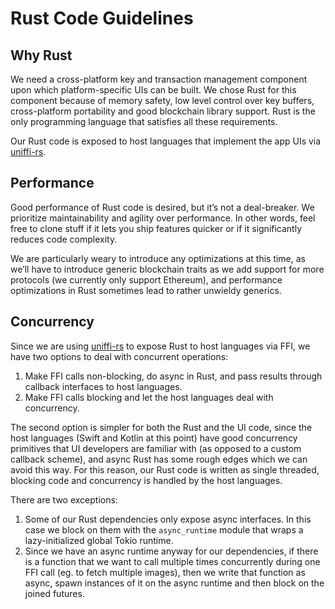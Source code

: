 # Rust Code Guidelines

## Why Rust

We need a cross-platform key and transaction management component upon which
platform-specific UIs can be built. We chose Rust for this component because of
memory safety, low level control over key buffers, cross-platform portability
and good blockchain library support. Rust is the only programming language that
satisfies all these requirements.

Our Rust code is exposed to host languages that implement the app UIs via
[uniffi-rs](https://github.com/mozilla/uniffi-rs).


## Performance

Good performance of Rust code is desired, but it’s not a deal-breaker. We
prioritize maintainability and agility over performance. In other words, feel
free to clone stuff if it lets you ship features quicker or if it significantly
reduces code complexity.

We are particularly weary to introduce any optimizations at this time, as we’ll
have to introduce generic blockchain traits as we add support for more protocols
(we currently only support Ethereum), and performance optimizations in Rust
sometimes lead to rather unwieldy generics.

## Concurrency

Since we are using [uniffi-rs](https://github.com/mozilla/uniffi-rs) to expose
Rust to host languages via FFI, we have two options to deal with concurrent
operations:

1. Make FFI calls non-blocking, do async in Rust, and pass results through
callback interfaces to host languages.  
2. Make FFI calls blocking and let the host languages deal with concurrency.

The second option is simpler for both the Rust and the UI code, since the host
languages (Swift and Kotlin at this point) have good concurrency primitives that
UI developers are familiar with (as opposed to a custom callback scheme), and
async Rust has some rough edges which we can avoid this way.  For this reason,
our Rust code is written as single threaded, blocking code and concurrency is
handled by the host languages. 

There are two exceptions:

1. Some of our Rust dependencies only expose async interfaces. In this case we
block on them with the `async_runtime` module that wraps a lazy-initialized
global Tokio runtime.
2. Since we have an async runtime anyway for our dependencies, if there is a
function that we want to call multiple times concurrently during one FFI call
(eg. to fetch multiple images), then we write that function as async, spawn
instances of it on the async runtime and then block on the joined futures.
